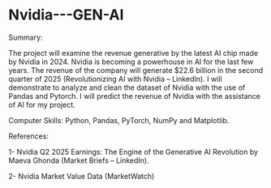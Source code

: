 # Nvidia---GEN-AI

Summary:

The project will examine the revenue generative by the latest AI chip made by Nvidia in 2024. Nvidia is becoming a powerhouse in AI for the last few years. The revenue of the company will generate $22.6 billion in the second quarter of 2025 (Revolutionizing AI with Nvidia – LinkedIn). I will demonstrate to analyze and clean the dataset of Nvidia with the use of Pandas and Pytorch.  I will predict the revenue of Nvidia with the assistance of AI for my project.

Computer Skills: Python, Pandas, PyTorch, NumPy and Matplotlib.

References:

1-	Nvidia  Q2 2025 Earnings: The Engine of the Generative AI Revolution by Maeva Ghonda (Market Briefs – LinkedIn).

2-	Nvidia Market Value Data (MarketWatch)


